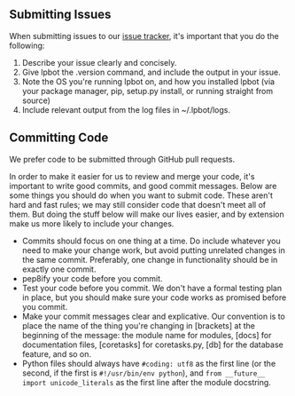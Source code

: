 Submitting Issues
-----------------

When submitting issues to our
[issue tracker](https://github.com/nikola-k/lpbot/issues), it's important
that you do the following:

1. Describe your issue clearly and concisely.
2. Give lpbot the .version command, and include the output in your issue.
3. Note the OS you're running lpbot on, and how you installed lpbot (via your
package manager, pip, setup.py install, or running straight from source)
4. Include relevant output from the log files in ~/.lpbot/logs.

Committing Code
---------------
We prefer code to be submitted through GitHub pull requests.

In order to make it easier for us to review and merge your code, it's important
to write good commits, and good commit messages. Below are some things you
should do when you want to submit code. These aren't hard and fast rules; we
may still consider code that doesn't meet all of them. But doing the stuff
below will make our lives easier, and by extension make us more likely to
include your changes.

* Commits should focus on one thing at a time. Do include whatever you need to
  make your change work, but avoid putting unrelated changes in the same commit.
  Preferably, one change in functionality should be in exactly one commit.
* pep8ify your code before you commit.
* Test your code before you commit. We don't have a formal testing plan in
  place, but you should make sure your code works as promised before you commit.
* Make your commit messages clear and explicative. Our convention is to place
  the name of the thing you're changing in [brackets] at the beginning of the
  message: the module name for modules, [docs] for documentation files,
  [coretasks] for coretasks.py, [db] for the database feature, and so on.
* Python files should always have `#coding: utf8` as the first line (or the
  second, if the first is `#!/usr/bin/env python`), and
  `from __future__ import unicode_literals` as the first line after the module
  docstring.
